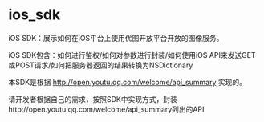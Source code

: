 # ios_sdk

iOS SDK：展示如何在iOS平台上使用优图开放平台开放的图像服务。

iOS SDK包含：如何进行鉴权/如何对参数进行封装/如何使用iOS API来发送GET或POST请求/如何把服务器返回的结果转换为NSDictionary

本SDK是根据 http://open.youtu.qq.com/welcome/api_summary 实现的。

请开发者根据自己的需求，按照SDK中实现方式，封装http://open.youtu.qq.com/welcome/api_summary列出的API

